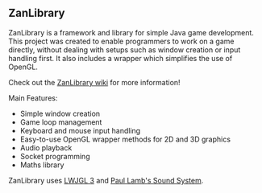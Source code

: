 ## ZanLibrary

ZanLibrary is a framework and library for simple Java game development.
This project was created to enable programmers to work on a game directly,
without dealing with setups such as window creation or input handling first.
It also includes a wrapper which simplifies the use of OpenGL.

Check out the [ZanLibrary wiki](https://github.com/rozanxt/zanlib/wiki) for more information!

Main Features:
- Simple window creation
- Game loop management
- Keyboard and mouse input handling
- Easy-to-use OpenGL wrapper methods for 2D and 3D graphics
- Audio playback
- Socket programming
- Maths library

ZanLibrary uses [LWJGL 3](http://www.lwjgl.org/) and [Paul Lamb's Sound System](http://www.paulscode.com/).
